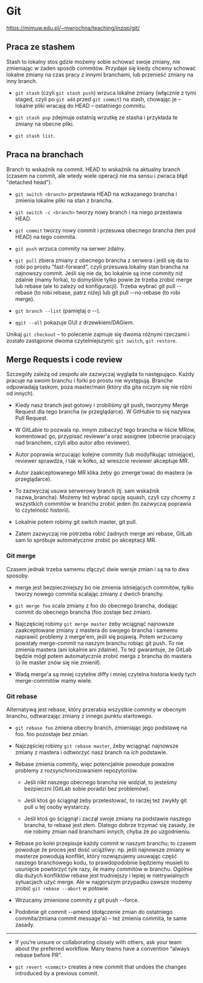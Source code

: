 
# Git
https://mimuw.edu.pl/~mwrochna/teaching/inzop/git/

## Praca ze stashem

Stash to lokalny stos gdzie możemy sobie schować swoje zmiany, nie zmieniając w żaden sposób
commitów. Przydaje się kiedy chcemy schować lokalne zmiany na czas pracy z innymi branchami, lub
przenieść zmiany na inny branch.

- `git stash` (czyli `git stash push`) wrzuca lokalne zmiany (włącznie z tymi staged, czyli po `git
  add` przed `git commit`) na stash, chowając je – lokalne pliki wracają do HEAD – ostatniego
  commitu.

- `git stash pop` zdejmuje ostatnią wrzutkę ze stasha i przykłada te zmiany na obecne pliki.

- `git stash list`.

## Praca na branchach

Branch to wskaźnik na commit. HEAD to wskaźnik na aktualny branch (czasem na commit, ale wtedy wiele
operacji nie ma sensu i zwraca błąd "detached head").

- `git switch <branch>` przestawia HEAD na wzkazanego brancha i zmienia lokalne pliki na stan z
  brancha.

- `git switch -c <branch>` tworzy nowy branch i na niego przestawia HEAD.

- `git commit` tworzy nowy commit i przesuwa obecnego brancha (ten pod HEAD) na tego commita.

- `git push` wrzuca commity na serwer zdalny.

- `git pull` zbiera zmiany z obecnego brancha z serwera i jeśli się da to robi po prostu
  "fast-forward", czyli przesuwa lokalny stan brancha na najnowszy commit. Jeśli się nie da, bo
  lokalnie są inne commity niż zdalnie (mamy forka), to domyślnie tylko powie że trzeba zrobić merge
  lub rebase (ale to zależy od konfiguracji). Trzeba wybrać git pull --rebase (to robi rebase, patrz
  niżej) lub git pull --no-rebase (to robi merge).

- `git branch --list` (pamiętaj o --).

- `qgit --all` pokazuje GUI z drzewkiem/DAGiem.

Unikaj `git checkout` – to polecenie zajmuje się dwoma różnymi rzeczami i zostało zastąpione dwoma
czytelniejszymi: `git switch`, `git restore`.

## Merge Requests i code review

Szczegóły zależą od zespołu ale zazwyczaj wygląda to następująco. Każdy pracuje na swoim branchu i
forki po prostu nie występują. Branche odpowiadają taskom, poza master/main (który dla gita niczym
się nie różni od innych).

- Kiedy nasz branch jest gotowy i zrobiliśmy git push, tworzymy Merge Request dla tego brancha (w
  przeglądarce). W GitHubie to się nazywa Pull Request.

- W GitLabie to pozwala np. innym zobaczyć tego brancha w liście MRów, komentować go, przypisać
  reviewer'a oraz assignee (obecnie pracujący nad branchem, czyli albo autor albo reviewer).

- Autor poprawia wrzucając kolejne commity (lub modyfikując istniejące), reviewer sprawdza, i tak w
  kółko, aż wreszcie reviewer akceptuje MR.

- Autor zaakceptowanego MR klika żeby go zmerge'ować do mastera (w przeglądarce).

- To zazwyczaj usuwa serwerowy branch (tj. sam wskaźnik nazwa_brancha). Możemy też wybrać opcję
  squash, czyli czy chcemy z wszystkich commitów w branchu zrobić jeden (to zazwyczaj poprawia to
  czytelność historii).

- Lokalnie potem robimy git switch master, git pull.

- Zatem zazwyczaj nie potrzeba robić żadnych merge ani rebase, GitLab sam to spróbuje automatycznie
  zrobić po akceptacji MR.

### Git merge

Czasem jednak trzeba samemu złączyć dwie wersje zmian i są na to dwa sposoby.

- merge jest bezpieczniejszy bo nie zmienia istniejących commitów, tylko tworzy nowego commita
  scalając zmiany z dwóch branchy.

- `git merge foo` scala zmiany z foo do obecnego brancha, dodając commit do obecnego brancha (foo
  zostaje bez zmian).

- Najczęściej robimy `git merge master` żeby wciągnąć najnowsze zaakceptowane zmiany z mastera do
  swojego brancha i samemu naprawić problemy z merge'em, jeśli się pojawią. Potem wrzucamy powstały
  merge-commit na naszym branchu robiąc git push. To nie zmienia mastera (ani lokalnie ani zdalnie).
  To też gwarantuje, że GitLab będzie mógł potem automatycznie zrobić merga z brancha do mastera (o
  ile master znów się nie zmienił).

- Wadą merge'a są mniej czytelne diffy i mniej czytelna historia kiedy tych merge-commitów mamy
  wiele.

### Git rebase

Alternatywą jest rebase, który przerabia wszystkie commity w obecnym branchu, odtwarzając zmiany z
innego punktu startowego.

- `git rebase foo` zmiena obecny branch, zmieniając jego podstawę na foo. foo pozostaje bez zmian.

- Najczęściej robimy `git rebase master`, żeby wciągnąć najnowsze zmiany z mastera i odtworzyć nasz
  branch na ich podstawie.

- Rebase zmienia commity, więc potencjalnie powoduje poważne problemy z rozsynchronizowaniem
  repozytoriów.

  - Jeśli nikt naszego obecnego brancha nie widział, to jesteśmy bezpieczni (GitLab sobie poradzi
    bez problemów).

  - Jeśli ktoś go ściągnął żeby przetestować, to raczej też zwykły git pull u tej osoby wystarczy.

  - Jeśli ktoś go ściągnął i zaczął swoje zmiany na podstawie naszego brancha, to rebase jest złem.
    Dlatego dobrze trzymać się zasady, że nie robimy zmian nad branchami innych, chyba że po
    uzgodnieniu.

- Rebase po kolei przepisuje każdy commit w naszym branchu; to czasem powoduje że proces jest dość
  uciążliwy: np. jeśli najnowsze zmiany w masterze powodują konflikt, który rozwiązujemy usuwając
  część naszego branchowego kodu, to prawdopodobnie będziemy musieli to usunięcie powtórzyć tyle
  razy, ile mamy commitów w branchu. Ogólnie dla dużych konfliktów rebase jest trudniejszy i lepiej
  w nietrywialnych sytuacjach użyć merge. Ale w najgorszym przypadku zawsze możemy zrobić `git
  rebase --abort` w połowie.

- Wrzucamy zmienione commity z git push --force.

- Podobnie git commit --amend (dołączenie zmian do ostatniego commita/zmiana commit message'a) – też
  zmienia commita, te same zasady.

---

* If you’re unsure or collaborating closely with others, ask your team about the preferred workflow.
  Many teams have a convention “always rebase before PR”.

* `git revert <commit>` creates a new commit that undoes the changes introduced by a previous
  commit.